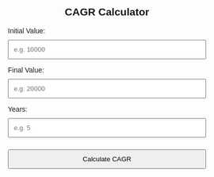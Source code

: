 <!DOCTYPE html>
<html lang="en">
<head>
  <meta charset="UTF-8">
  <title>CAGR Calculator</title>
  <script type="text/javascript" src="https://cdn.jsdelivr.net/npm/brython@3.9.5/brython.min.js"></script>
  <style>
    body { font-family: Arial; max-width: 400px; margin: 40px auto; padding: 20px; }
    input, button { width: 100%; padding: 10px; margin-top: 10px; }
    h2 { text-align: center; }
  </style>
</head>
<body onload="brython()">

  <h2>CAGR Calculator</h2>
  
  <label>Initial Value:</label>
  <input type="number" id="initial" placeholder="e.g. 10000">

  <label>Final Value:</label>
  <input type="number" id="final" placeholder="e.g. 20000">

  <label>Years:</label>
  <input type="number" id="years" placeholder="e.g. 5">

  <button onclick="calculate_cagr()">Calculate CAGR</button>

  <p id="result"></p>

  <script type="text/python">
    from browser import document

    def calculate_cagr(event=None):
        try:
            initial = float(document["initial"].value)
            final = float(document["final"].value)
            years = float(document["years"].value)

            if initial <= 0 or final <= 0 or years <= 0:
                raise ValueError("Inputs must be greater than 0")

            cagr = (final / initial) ** (1 / years) - 1
            percent = round(cagr * 100, 2)
            document["result"].text = f"CAGR: {percent}% per year"
        except Exception as e:
            document["result"].text = f"Error: {e}"

    document["result"].text = ""
  </script>

</body>
</html>
